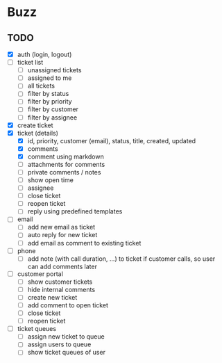 # Buzz

## TODO

- [x] auth (login, logout)
- [ ] ticket list
  - [ ] unassigned tickets
  - [ ] assigned to me
  - [ ] all tickets
  - [ ] filter by status
  - [ ] filter by priority
  - [ ] filter by customer
  - [ ] filter by assignee
- [x] create ticket
- [x] ticket (details)
  - [x] id, priority, customer (email), status, title, created, updated
  - [x] comments
  - [x] comment using markdown
  - [ ] attachments for comments
  - [ ] private comments / notes
  - [ ] show open time
  - [ ] assignee
  - [ ] close ticket
  - [ ] reopen ticket
  - [ ] reply using predefined templates
- [ ] email
  - [ ] add new email as ticket
  - [ ] auto reply for new ticket
  - [ ] add email as comment to existing ticket
- [ ] phone
  - [ ] add note (with call duration, ...) to ticket if customer calls, so user can add comments later
- [ ] customer portal
  - [ ] show customer tickets
  - [ ] hide internal comments
  - [ ] create new ticket
  - [ ] add comment to open ticket
  - [ ] close ticket
  - [ ] reopen ticket
- [ ] ticket queues
  - [ ] assign new ticket to queue
  - [ ] assign users to queue
  - [ ] show ticket queues of user
